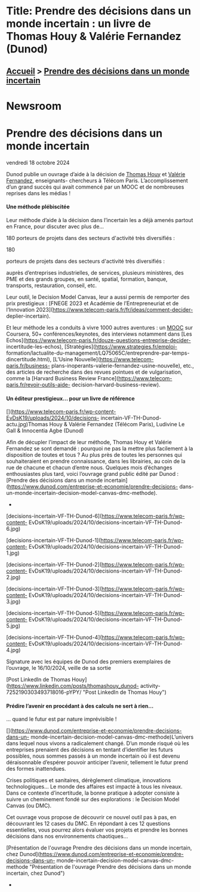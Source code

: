 # Title: Prendre des décisions dans un monde incertain : un livre de Thomas Houy & Valérie Fernandez (Dunod)

## [Accueil](https://www.telecom-paris.fr "https://www.telecom-paris.fr") > [Prendre des décisions dans un monde incertain](https://www.telecom-paris.fr/decisions-incertain-livre-fernandez-houy-dunod)

[](https://www.telecom-paris.fr/fr/accueil)

# Newsroom

# Prendre des décisions dans un monde incertain

vendredi 18 octobre 2024

Dunod publie un ouvrage d’aide à la décision de [Thomas
Houy](https://www.telecom-paris.fr/thomas-houy) et [Valérie
Fernandez](https://www.telecom-paris.fr/valerie-fernandez), enseignants-
chercheurs à Télécom Paris. L’accomplissement d’un grand succès qui avait
commencé par un MOOC et de nombreuses reprises dans les médias !

#### Une méthode plébiscitée

Leur méthode d’aide à la décision dans l’incertain les a déjà amenés partout
en France, pour discuter avec plus de…

180 porteurs de projets dans des secteurs d'activité très diversifiés :

180

porteurs de projets dans des secteurs d'activité très diversifiés :

auprès d’entreprises industrielles, de services, plusieurs ministères, des PME
et des grands groupes, en santé, spatial, formation, banque, transports,
restauration, conseil, etc.

Leur outil, le Decision Model Canvas, leur a aussi permis de remporter des
prix prestigieux : [FNEGE 2023 et Académie de l’Entrepreneuriat et de
l’Innovation 2023](https://www.telecom-paris.fr/fr/ideas/comment-decider-
deplier-incertain).

Et leur méthode les a conduits à vivre 1000 autres aventures : un
[MOOC](https://www.telecom-paris.fr/manager-incertain-mooc) sur Coursera, 50+
conférences/keynotes, des interviews notamment dans [Les
Echos](https://www.telecom-paris.fr/douze-questions-entreprise-decider-
incertitude-les-echos), [Stratégies](https://www.strategies.fr/emploi-
formation/lactualite-du-management/LQ75065C/entreprendre-par-temps-
dincertitude.html), [L’Usine Nouvelle](https://www.telecom-paris.fr/business-
plans-inoperants-valerie-fernandez-usine-nouvelle), etc., des articles de
recherche dans des revues pointues et de vulgarisation, comme la [Harvard
Business Review France](https://www.telecom-paris.fr/revoir-outils-aide-
decision-harvard-business-review).

#### Un éditeur prestigieux… pour un livre de référence

[](https://www.telecom-paris.fr/wp-content-EvDsK19/uploads/2024/10/decisions-
incertain-VF-TH-Dunod-actu.jpg)Thomas Houy & Valérie Fernandez (Télécom
Paris), Ludivine Le Gall & Innocentia Agbe (Dunod)

Afin de décupler l’impact de leur méthode, Thomas Houy et Valérie Fernandez se
sont demandé : pourquoi ne pas la mettre plus facilement à la disposition de
toutes et tous ? Au plus près de toutes les personnes qui souhaiteraient en
prendre connaissance, dans les librairies, au coin de la rue de chacune et
chacun d’entre nous. Quelques mois d’échanges enthousiastes plus tard, voici
l’ouvrage grand public édité par Dunod : [Prendre des décisions dans un monde
incertain](https://www.dunod.com/entreprise-et-economie/prendre-decisions-
dans-un-monde-incertain-decision-model-canvas-dmc-methode).

  * 

[decisions-incertain-VF-TH-Dunod-6](https://www.telecom-paris.fr/wp-content-
EvDsK19/uploads/2024/10/decisions-incertain-VF-TH-Dunod-6.jpg)

[decisions-incertain-VF-TH-Dunod-1](https://www.telecom-paris.fr/wp-content-
EvDsK19/uploads/2024/10/decisions-incertain-VF-TH-Dunod-1.jpg)

[decisions-incertain-VF-TH-Dunod-2](https://www.telecom-paris.fr/wp-content-
EvDsK19/uploads/2024/10/decisions-incertain-VF-TH-Dunod-2.jpg)

[decisions-incertain-VF-TH-Dunod-3](https://www.telecom-paris.fr/wp-content-
EvDsK19/uploads/2024/10/decisions-incertain-VF-TH-Dunod-3.jpg)

[decisions-incertain-VF-TH-Dunod-5](https://www.telecom-paris.fr/wp-content-
EvDsK19/uploads/2024/10/decisions-incertain-VF-TH-Dunod-5.jpg)

[decisions-incertain-VF-TH-Dunod-4](https://www.telecom-paris.fr/wp-content-
EvDsK19/uploads/2024/10/decisions-incertain-VF-TH-Dunod-4.jpg)

Signature avec les équipes de Dunod des premiers exemplaires de l’ouvrage, le
16/10/2024, veille de sa sortie

[Post LinkedIn de Thomas
Houy](https://www.linkedin.com/posts/thomashouy_dunod-
activity-7252190303493718016-pYPY/ "Post LinkedIn de Thomas Houy")

#### Prédire l’avenir en procédant à des calculs ne sert à rien…

… quand le futur est par nature imprévisible !

[](https://www.dunod.com/entreprise-et-economie/prendre-decisions-dans-un-
monde-incertain-decision-model-canvas-dmc-methode)L’univers dans lequel nous
vivons a radicalement changé. D’un monde risqué où les entreprises prenaient
des décisions en tentant d’identifier les futurs possibles, nous sommes passés
à un monde incertain où il est devenu déraisonnable d’espérer pouvoir
anticiper l’avenir, tellement le futur prend des formes inattendues.

Crises politiques et sanitaires, dérèglement climatique, innovations
technologiques… Le monde des affaires est impacté à tous les niveaux. Dans ce
contexte d’incertitude, la bonne pratique à adopter consiste à suivre un
cheminement fondé sur des explorations : le Decision Model Canvas (ou DMC).

Cet ouvrage vous propose de découvrir ce nouvel outil pas à pas, en découvrant
les 12 cases du DMC. En répondant à ces 12 questions essentielles, vous
pourrez alors évaluer vos projets et prendre les bonnes décisions dans nos
environnements chaotiques…

[Présentation de l'ouvrage Prendre des décisions dans un monde incertain, chez
Dunod](https://www.dunod.com/entreprise-et-economie/prendre-decisions-dans-un-
monde-incertain-decision-model-canvas-dmc-methode "Présentation de l'ouvrage
Prendre des décisions dans un monde incertain, chez Dunod")

  * 

